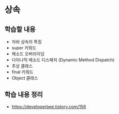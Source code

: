 # 상속

## 학습할 내용
- 자바 상속의 특징
- super 키워드
- 메소드 오버라이딩
- 다이나믹 메소드 디스패치 (Dynamic Method Dispatch)
- 추상 클래스
- final 키워드
- Object 클래스

## 학습 내용 정리
- https://developerbee.tistory.com/156
